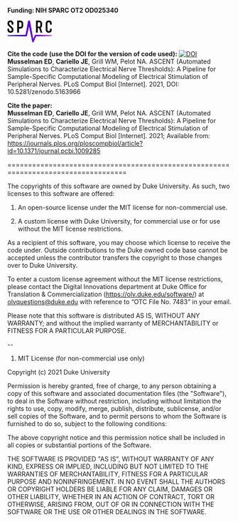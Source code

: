 **Funding: NIH SPARC OT2 OD025340**  

[<img src="./config/system/images/sparc-logo-primary.svg" alt="drawing" width="100"/>](https://reporter.nih.gov/project-details/9525478#description)

**Cite the code (use the DOI for the version of code used):**  [![DOI](https://zenodo.org/badge/379064819.svg)](https://zenodo.org/badge/latestdoi/379064819)  
**Musselman ED**, **Cariello JE**, Grill WM, Pelot NA. ASCENT (Automated Simulations to Characterize Electrical Nerve Thresholds): A Pipeline for Sample-Specific Computational Modeling of Electrical Stimulation of Peripheral Nerves. PLoS Comput Biol [Internet]. 2021, DOI: 10.5281/zenodo.5163966

**Cite the paper:**  
**Musselman ED**, **Cariello JE**, Grill WM, Pelot NA. ASCENT (Automated Simulations to Characterize Electrical Nerve Thresholds): A Pipeline for Sample-Specific Computational Modeling of Electrical Stimulation of Peripheral Nerves. PLoS Comput Biol [Internet]. 2021; Available from: https://journals.plos.org/ploscompbiol/article?id=10.1371/journal.pcbi.1009285  

===================================================================================

The copyrights of this software are owned by Duke University. As such, two licenses to this software are offered:

1. An open-source license under the MIT license for non-commercial use.

2. A custom license with Duke University, for commercial use or for use without the MIT license restrictions. 

As a recipient of this software, you may choose which license to receive the code under. Outside contributions to the Duke owned code base cannot be accepted unless the contributor transfers the copyright to those changes over to Duke University.

To enter a custom license agreement without the MIT license restrictions, please contact the Digital Innovations department at Duke Office for Translation & Commercialization (https://olv.duke.edu/software/) at olvquestions@duke.edu with reference to “OTC File No. 7483” in your email. 

 

Please note that this software is distributed AS IS, WITHOUT ANY WARRANTY; and without the implied warranty of MERCHANTABILITY or FITNESS FOR A PARTICULAR PURPOSE.

--

1. MIT License (for non-commercial use only)

Copyright (c) 2021 Duke University

Permission is hereby granted, free of charge, to any person obtaining a copy
of this software and associated documentation files (the "Software"), to deal
in the Software without restriction, including without limitation the rights
to use, copy, modify, merge, publish, distribute, sublicense, and/or sell
copies of the Software, and to permit persons to whom the Software is
furnished to do so, subject to the following conditions:

The above copyright notice and this permission notice shall be included in all
copies or substantial portions of the Software.

THE SOFTWARE IS PROVIDED "AS IS", WITHOUT WARRANTY OF ANY KIND, EXPRESS OR
IMPLIED, INCLUDING BUT NOT LIMITED TO THE WARRANTIES OF MERCHANTABILITY,
FITNESS FOR A PARTICULAR PURPOSE AND NONINFRINGEMENT. IN NO EVENT SHALL THE
AUTHORS OR COPYRIGHT HOLDERS BE LIABLE FOR ANY CLAIM, DAMAGES OR OTHER
LIABILITY, WHETHER IN AN ACTION OF CONTRACT, TORT OR OTHERWISE, ARISING FROM,
OUT OF OR IN CONNECTION WITH THE SOFTWARE OR THE USE OR OTHER DEALINGS IN THE
SOFTWARE.
